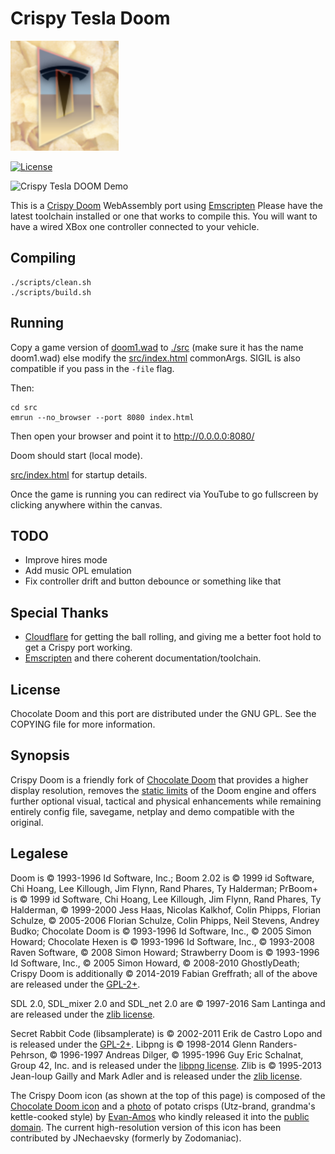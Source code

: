 # Crispy Tesla Doom
[![Crispy Tesla DOOM Icon](static/crispy_tesla.png)](https://github.com/fabiangreffrath/crispy-doom)

[![License](https://img.shields.io/github/license/fabiangreffrath/crispy-doom.svg?logo=gnu)](https://github.com/fabiangreffrath/crispy-doom/blob/master/COPYING.md)

![Crispy Tesla DOOM Demo](static/demo.gif)

This is a [Crispy Doom][1] WebAssembly port using [Emscripten][2]
Please have the latest toolchain installed or one that works to compile this. You will want to have a wired XBox one controller connected to your vehicle.

## Compiling
```
./scripts/clean.sh
./scripts/build.sh
```
## Running
Copy a game version of [doom1.wad][3] to [./src][5] (make sure it has the name doom1.wad) else modify the [src/index.html][4] commonArgs. SIGIL is also compatible if you pass in the `-file` flag.

Then:

```
cd src
emrun --no_browser --port 8080 index.html
```

Then open your browser and point it to http://0.0.0.0:8080/

Doom should start (local mode).

[src/index.html][4] for startup details.

Once the game is running you can redirect via YouTube to go fullscreen by clicking anywhere within the canvas.

## TODO
- Improve hires mode
- Add music OPL emulation
- Fix controller drift and button debounce or something like that

## Special Thanks
- [Cloudflare][4] for getting the ball rolling, and giving me a better foot hold to get a Crispy port working.
- [Emscripten][2] and there coherent documentation/toolchain.

## License

Chocolate Doom and this port are distributed under the GNU GPL. See the COPYING file for more information.

[1]: https://github.com/fabiangreffrath/crispy-doom
[2]: https://emscripten.org/
[3]: https://doomwiki.org/wiki/DOOM1.WAD
[4]: src/index.html
[5]: src
[6]: https://blog.cloudflare.com/doom-multiplayer-workers/

## Synopsis

Crispy Doom is a friendly fork of [Chocolate Doom](https://www.chocolate-doom.org/wiki/index.php/Chocolate_Doom) that provides a higher display resolution, removes the [static limits](https://doomwiki.org/wiki/Static_limits) of the Doom engine and offers further optional visual, tactical and physical enhancements while remaining entirely config file, savegame, netplay and demo compatible with the original.

## Legalese

Doom is © 1993-1996 Id Software, Inc.; 
Boom 2.02 is © 1999 id Software, Chi Hoang, Lee Killough, Jim Flynn, Rand Phares, Ty Halderman;
PrBoom+ is © 1999 id Software, Chi Hoang, Lee Killough, Jim Flynn, Rand Phares, Ty Halderman,
© 1999-2000 Jess Haas, Nicolas Kalkhof, Colin Phipps, Florian Schulze,
© 2005-2006 Florian Schulze, Colin Phipps, Neil Stevens, Andrey Budko;
Chocolate Doom is © 1993-1996 Id Software, Inc., © 2005 Simon Howard; 
Chocolate Hexen is © 1993-1996 Id Software, Inc., © 1993-2008 Raven Software, © 2008 Simon Howard;
Strawberry Doom is © 1993-1996 Id Software, Inc., © 2005 Simon Howard, © 2008-2010 GhostlyDeath; 
Crispy Doom is additionally © 2014-2019 Fabian Greffrath;
all of the above are released under the [GPL-2+](https://www.gnu.org/licenses/gpl-2.0.html).

SDL 2.0, SDL_mixer 2.0 and SDL_net 2.0 are © 1997-2016 Sam Lantinga and are released under the [zlib license](http://www.gzip.org/zlib/zlib_license.html).

Secret Rabbit Code (libsamplerate) is © 2002-2011 Erik de Castro Lopo and is released under the [GPL-2+](http://www.gnu.org/licenses/gpl-2.0.html).
Libpng is © 1998-2014 Glenn Randers-Pehrson, © 1996-1997 Andreas Dilger, © 1995-1996 Guy Eric Schalnat, Group 42, Inc. and is released under the [libpng license](http://www.libpng.org/pub/png/src/libpng-LICENSE.txt).
Zlib is © 1995-2013 Jean-loup Gailly and Mark Adler and is released under the [zlib license](http://www.zlib.net/zlib_license.html).

The Crispy Doom icon (as shown at the top of this page) is composed of the [Chocolate Doom icon](https://www.chocolate-doom.org/wiki/images/7/77/Chocolate-logo.png) and a [photo](https://en.wikipedia.org/wiki/File:Potato-Chips.jpg) of potato crisps (Utz-brand, grandma's kettle-cooked style) by [Evan-Amos](https://commons.wikimedia.org/wiki/User:Evan-Amos) who kindly released it into the [public domain](https://en.wikipedia.org/wiki/Public_domain). The current high-resolution version of this icon has been contributed by JNechaevsky (formerly by Zodomaniac).
